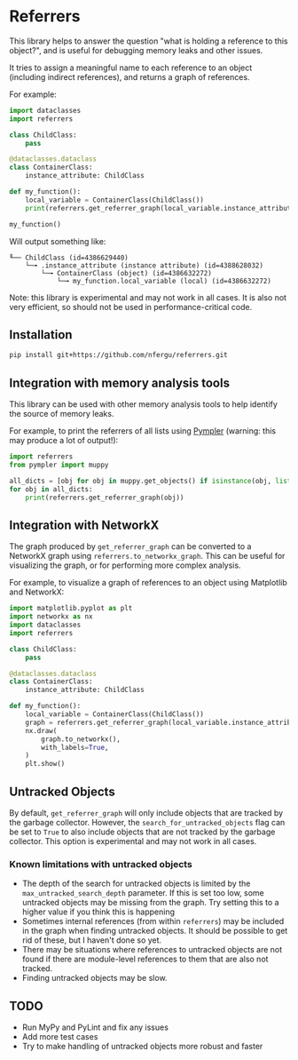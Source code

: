 # Referrers

This library helps to answer the question "what is holding a reference to this object?",
and is useful for debugging memory leaks and other issues.

It tries to assign a meaningful name to each reference to an object (including indirect
references), and returns a graph of references.

For example:

```python
import dataclasses
import referrers

class ChildClass:
    pass

@dataclasses.dataclass
class ContainerClass:
    instance_attribute: ChildClass

def my_function():
    local_variable = ContainerClass(ChildClass())
    print(referrers.get_referrer_graph(local_variable.instance_attribute))

my_function()
```

Will output something like:

```plaintext
╙── ChildClass (id=4386629440)
    └─╼ .instance_attribute (instance attribute) (id=4388628032)
        └─╼ ContainerClass (object) (id=4386632272)
            └─╼ my_function.local_variable (local) (id=4386632272)
```

Note: this library is experimental and may not work in all cases. It is also not very
efficient, so should not be used in performance-critical code.

## Installation

```bash
pip install git+https://github.com/nfergu/referrers.git
```

## Integration with memory analysis tools

This library can be used with other memory analysis tools to help identify the source
of memory leaks.

For example, to print the referrers of all lists using
[Pympler](https://pympler.readthedocs.io/en/latest/) (warning: this may produce a lot of output!):

```python
import referrers
from pympler import muppy

all_dicts = [obj for obj in muppy.get_objects() if isinstance(obj, list)]
for obj in all_dicts:
    print(referrers.get_referrer_graph(obj))
```

## Integration with NetworkX

The graph produced by `get_referrer_graph` can be converted to a NetworkX graph using
`referrers.to_networkx_graph`. This can be useful for visualizing the graph, or for
performing more complex analysis.

For example, to visualize a graph of references to an object using Matplotlib and NetworkX:

```python
import matplotlib.pyplot as plt
import networkx as nx
import dataclasses
import referrers

class ChildClass:
    pass

@dataclasses.dataclass
class ContainerClass:
    instance_attribute: ChildClass

def my_function():
    local_variable = ContainerClass(ChildClass())
    graph = referrers.get_referrer_graph(local_variable.instance_attribute)
    nx.draw(
        graph.to_networkx(),
        with_labels=True,
    )
    plt.show()
```

## Untracked Objects

By default, `get_referrer_graph` will only include objects that are tracked by the garbage
collector. However, the `search_for_untracked_objects` flag can be set to `True` to also
include objects that are not tracked by the garbage collector. This option is experimental
and may not work in all cases.

### Known limitations with untracked objects

* The depth of the search for untracked objects is limited by the `max_untracked_search_depth`
  parameter. If this is set too low, some untracked objects may be missing from the graph.
  Try setting this to a higher value if you think this is happening
* Sometimes internal references (from within `referrers`) may be included in the graph when
  finding untracked objects. It should be possible to get rid of these, but I haven't done
  so yet.
* There may be situations where references to untracked objects are not found if there are
  module-level references to them that are also not tracked.
* Finding untracked objects may be slow.

## TODO

* Run MyPy and PyLint and fix any issues
* Add more test cases
* Try to make handling of untracked objects more robust and faster

